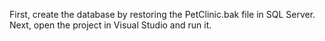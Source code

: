 First, create the database by restoring the PetClinic.bak file in SQL Server.
Next, open the project in Visual Studio and run it.
